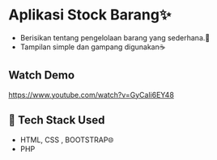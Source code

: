 # Aplikasi Stock Barang✨
- Berisikan tentang pengelolaan barang yang sederhana.💯
- Tampilan simple dan gampang digunakan☕

## Watch Demo

https://www.youtube.com/watch?v=GyCali6EY48

## 🚀 Tech Stack Used
- HTML, CSS , BOOTSTRAP🌐
- PHP




